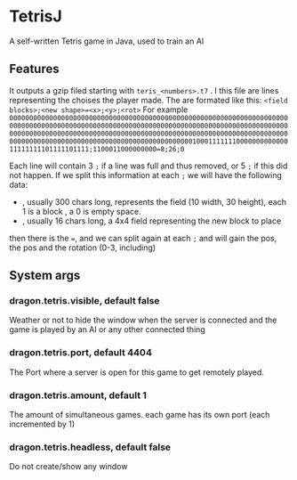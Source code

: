 # TetrisJ
A self-written Tetris game in Java, used to train an AI

## Features
It outputs a gzip filed starting with `teris_<numbers>.t7` . I this file are lines representing the choises the player made.
The are formated like this: ```<field blocks>;<new shape>=<x>;<y>;<rot>```
For example 
```000000000000000000000000000000000000000000000000000000000000000000000000000000000000000000000000000000000000000000000000000000000000000000000000000000000000000000000000000000000000000000000000000000000000000000000000000000000000000000000000000000000000000010001111111000000000000011111111101111101111;1100011000000000=8;26;0```

Each line will contain 3 `;` if a line was full and thus removed, or 5 `;` if this did not happen. 
If we split this information at each `;` we will have the following data:
- <field blocks>, usually 300 chars long, represents the field (10 width, 30 height), each 1 is a block , a 0 is empty space.
- <new shape>, usually 16 chars long, a 4x4 field representing the new block to place

then there is the `=`, and we can split again at each `;` and will gain the <x> pos, the <y> pos and the rotation (0-3, including)

## System args

### dragon.tetris.visible, default false
Weather or not to hide the window when the server is connected and the game is played by an AI or any other connected thing

### dragon.tetris.port, default 4404
The Port where a server is open for this game to get remotely played.

### dragon.tetris.amount, default 1
The amount of simultaneous games. each game has its own port (each incremented by 1)

### dragon.tetris.headless, default false
Do not create/show any window
